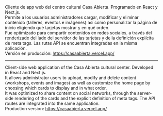 Cliente de app web del centro cultural Casa Abierta. Programado en React y Next.js.  
Permite a los usuarios administradores cargar, modificar y eliminar contenido (talleres, eventos e imágenes) así como personalizar la página de inicio eligiendo qué tarjetas mostrar y en qué orden.  
Fue optimizado para compartir contenidos en redes sociales, a través del renderizado del lado del servidor de las tarjetas y de la definición explícita de meta tags. Las rutas API se encuentran integradas en la misma aplicación.  
Versión en producción: https://casaabierta.vercel.app/   

----  

Client-side web application of the Casa Abierta cultural center. Developed in React and Next.js.  
It allows administrator users to upload, modify and delete content (workshops, events and images) as well as customize the home page by choosing which cards to display and in what order.  
It was optimized to share content on social networks, through the server-side rendering of the cards and the explicit definition of meta tags. The API routes are integrated into the same application.  
Production version: https://casaabierta.vercel.app/  

